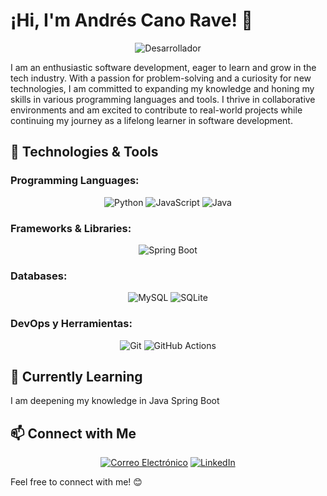# ¡Hi, I'm Andrés Cano Rave! 👋

<p align="center">
  <img src="https://media.giphy.com/media/qgQUggAC3Pfv687qPC/giphy.gif" alt="Desarrollador" />
</p>

I am an enthusiastic software development, eager to learn and grow in the tech industry. With a passion for problem-solving and a curiosity for new technologies, I am committed to expanding my knowledge and honing my skills in various programming languages and tools. I thrive in collaborative environments and am excited to contribute to real-world projects while continuing my journey as a lifelong learner in software development.

## 🔧 Technologies & Tools

### Programming Languages:
<p align="center">
  <img src="https://img.shields.io/badge/-Python-3776AB?style=for-the-badge&logo=python&logoColor=white" alt="Python" />
  <img src="https://img.shields.io/badge/-JavaScript-F7DF1E?style=for-the-badge&logo=javascript&logoColor=black" alt="JavaScript" /> 
  <img src="https://img.shields.io/badge/-Java-FF5733?style=for-the-badge&logo=java&logoColor=white" alt="Java" />
</p>


### Frameworks & Libraries:
<p align="center">
   <img src="https://img.shields.io/badge/-Spring%20Boot-6DB33F?style=for-the-badge&logo=spring-boot&logoColor=white" alt="Spring Boot" />
</p>

### Databases:
<p align="center">
  <img src="https://img.shields.io/badge/-MySQL-4479A1?style=for-the-badge&logo=mysql&logoColor=white" alt="MySQL" />
  <img src="https://img.shields.io/badge/-SQLite-003B57?style=for-the-badge&logo=sqlite&logoColor=white" alt="SQLite" />
</p>

### DevOps y Herramientas:
<p align="center">
  <img src="https://img.shields.io/badge/-Git-F05032?style=for-the-badge&logo=git&logoColor=white" alt="Git" />
  <img src="https://img.shields.io/badge/-GitHub_Actions-2088FF?style=for-the-badge&logo=github-actions&logoColor=white" alt="GitHub Actions" />
</p>

## 🌱 Currently Learning

I am deepening my knowledge in Java Spring Boot

## 📫 Connect with Me

<p align="center">
  <a href="mailto:a.canorave@gmail.com"><img src="https://img.shields.io/badge/-Email-D14836?style=for-the-badge&logo=gmail&logoColor=white" alt="Correo Electrónico" /></a>
  <a href=https://www.linkedin.com/in/andr%C3%A9s-cano-rave-019445153/><img src="https://img.shields.io/badge/-LinkedIn-0077B5?style=for-the-badge&logo=linkedin&logoColor=white" alt="LinkedIn" /></a> 
</p>

Feel free to connect with me! 😊



